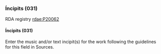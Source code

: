 ### Íncipits (031)
RDA registry [rdae:P20062](http://www.rdaregistry.info/Elements/e/#P20062)

#### Íncipits (031)
Enter the music and/or text incipit(s) for the work following the guidelines for this field in Sources.
